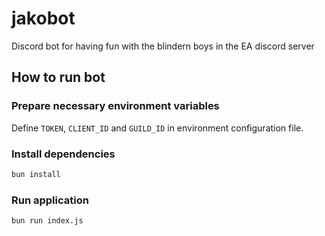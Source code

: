 # jakobot

Discord bot for having fun with the blindern boys in the EA discord server

## How to run bot

### Prepare necessary environment variables

Define `TOKEN`, `CLIENT_ID` and `GUILD_ID` in environment configuration file.

### Install dependencies

```bash
bun install
```

### Run application

```bash
bun run index.js
```
